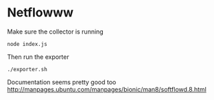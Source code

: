 # Netflowww

Make sure the collector is running
```
node index.js
```

Then run the exporter
```
./exporter.sh
```
Documentation seems pretty good too http://manpages.ubuntu.com/manpages/bionic/man8/softflowd.8.html
